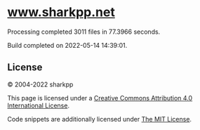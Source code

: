 # www.sharkpp.net

Processing completed 3011 files in 77.3966 seconds.

Build completed on 2022-05-14 14:39:01.

## License

&copy; 2004-2022 sharkpp

This page is licensed under a [Creative Commons Attribution 4.0 International License](http://creativecommons.org/licenses/by/4.0/).

Code snippets are additionally licensed under [The MIT License](http://opensource.org/licenses/MIT).
